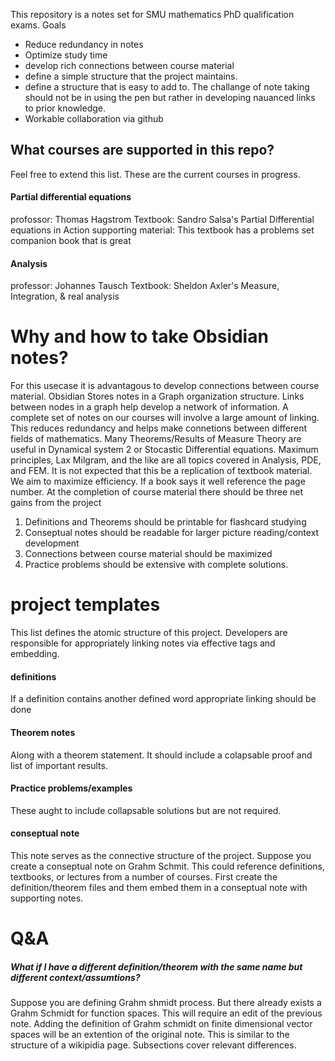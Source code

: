 This repository is a notes set for SMU mathematics PhD qualification exams.
Goals
- Reduce redundancy in notes
- Optimize study time
- develop rich connections between course material
- define a simple structure that the project maintains.
- define a structure that is easy to add to. The challange of note taking should not be in using the pen but rather in developing nauanced links to prior knowledge. 
- Workable collaboration via github

## What courses are supported in this repo?
Feel free to extend this list. These are the current courses in progress. 
#### Partial differential equations
profossor: Thomas Hagstrom
Textbook: Sandro Salsa's Partial Differential equations in Action
supporting material: This textbook has a problems set companion book that is great

#### Analysis
professor: Johannes Tausch
Textbook: Sheldon Axler's Measure, Integration, & real analysis


# Why and how to take Obsidian notes?
For this usecase it is advantagous to develop connections between course material. Obsidian Stores notes in a Graph organization structure. Links between nodes in a graph help develop a network of information. A complete set of notes on our courses will involve a large amount of linking. This reduces redundancy and helps make connetions between different fields of mathematics. Many Theorems/Results of Measure Theory are useful in Dynamical system 2 or Stocastic Differential equations. Maximum principles, Lax Milgram, and the like are all topics covered in Analysis, PDE, and FEM.  It is not expected that this be a replication of textbook material. We aim to maximize efficiency. If a book says it well reference the page number. At the completion of course material there should be three net gains from the project
1. Definitions and Theorems should be printable for flashcard studying
2. Conseptual notes should be readable for larger picture reading/context development
3. Connections between course material should be maximized
4. Practice problems should be extensive with complete solutions.


# project templates
This list defines the atomic structure of this project. Developers are responsible for appropriately linking notes via effective tags and embedding.

#### definitions
If a definition contains another defined word appropriate linking should be done
#### Theorem notes
Along with a theorem statement. It should include a colapsable proof and list of important results.
#### Practice problems/examples
These aught to include collapsable solutions but are not required. 
#### conseptual note
This note serves as the connective structure of the project. Suppose you create a conseptual note on Grahm Schmit. This could reference definitions, textbooks, or lectures from a number of courses. First create the definition/theorem files and them embed them in a conseptual note with supporting notes. 

# Q&A
##### What if I have a different definition/theorem with the same name but different context/assumtions?
Suppose you are defining Grahm shmidt process. But there already exists a Grahm Schmidt for function spaces. This will require an edit of the previous note. Adding the definition of Grahm schmidt on finite dimensional vector spaces will be an extention of the original note. This is similar to the structure of a wikipidia page. Subsections cover relevant differences.  